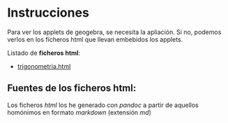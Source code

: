 # Instrucciones

Para ver los applets de geogebra, se necesita la apliación. Si no, podemos verlos en los ficheros html que llevan embebidos los applets.

Listado de **ficheros html**:

* [ trigonometria.html](https://htmlpreview.github.io/?https://github.com/crdguez/mat4ac/blob/master/geogebra/trigonometria.html)

## Fuentes de los ficheros html:

Los ficheros *html* los he generado con *pandoc* a partir de aquellos homónimos en formato *markdown* (extensión *md*)  

